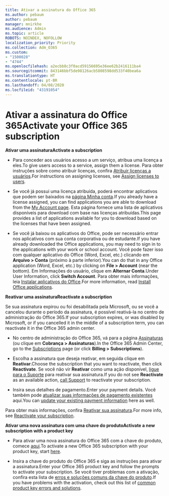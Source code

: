 ```yaml
---
title: Ativar a assinatura do Office 365
ms.author: pebaum
author: pebaum
manager: mnirkhe
ms.audience: Admin
ms.topic: article
ROBOTS: NOINDEX, NOFOLLOW
localization_priority: Priority
ms.collection: Adm_O365
ms.custom:
- "1500028"
- "4744"
ms.openlocfilehash: a2ecbb8c3f0acd59156695e36ee62b2416111ba4
ms.sourcegitcommit: 843146bbf5de98126acb5808598dd533f40bea6a
ms.translationtype: HT
ms.contentlocale: pt-BR
ms.lasthandoff: 04/08/2020
ms.locfileid: "43191054"
---
```

# <a name="activate-your-office-365-subscription"></a><span data-ttu-id="78169-102">Ativar a assinatura do Office 365</span><span class="sxs-lookup"><span data-stu-id="78169-102">Activate your Office 365 subscription</span></span>

<span data-ttu-id="78169-103">**Ativar uma assinatura**</span><span class="sxs-lookup"><span data-stu-id="78169-103">**Activate a subscription**</span></span>

- <span data-ttu-id="78169-104">Para conceder aos usuários acesso a um serviço, atribua uma licença a eles.</span><span class="sxs-lookup"><span data-stu-id="78169-104">To give users access to a service, assign them a license.</span></span> <span data-ttu-id="78169-105">Para obter instruções sobre como atribuir licenças, confira [Atribuir licenças a usuários](https://docs.microsoft.com/microsoft-365/admin/manage/assign-licenses-to-users?view=o365-worldwide).</span><span class="sxs-lookup"><span data-stu-id="78169-105">For instructions on assigning licenses, see [Assign licenses to users](https://docs.microsoft.com/microsoft-365/admin/manage/assign-licenses-to-users?view=o365-worldwide).</span></span>

- <span data-ttu-id="78169-106">Se você já possui uma licença atribuída, poderá encontrar aplicativos que podem ser baixados na [página Minha conta](https://portal.office.com/account/#installs).</span><span class="sxs-lookup"><span data-stu-id="78169-106">If you already have a license assigned, you can find applications you are able to download from the [My Account page](https://portal.office.com/account/#installs).</span></span> <span data-ttu-id="78169-107">Esta página fornece uma lista de aplicativos disponíveis para download com base nas licenças atribuídas.</span><span class="sxs-lookup"><span data-stu-id="78169-107">This page provides a list of applications available for you to download based on the licenses that have been assigned.</span></span>

- <span data-ttu-id="78169-108">Se você já baixou os aplicativos do Office, pode ser necessário entrar nos aplicativos com sua conta corporativa ou de estudante.</span><span class="sxs-lookup"><span data-stu-id="78169-108">If you have already downloaded the Office applications, you may need to sign in to the applications with your work or school account.</span></span> <span data-ttu-id="78169-109">Você pode fazer isso com qualquer aplicativo do Office (Word, Excel, etc.) clicando em **Arquivo > Conta** (próximo à parte inferior).</span><span class="sxs-lookup"><span data-stu-id="78169-109">You can do that in any Office application (Word, Excel, etc.) by clicking on **File > Account** (near the bottom).</span></span> <span data-ttu-id="78169-110">Em Informações do usuário, clique em **Alternar Conta**.</span><span class="sxs-lookup"><span data-stu-id="78169-110">Under User Information, click **Switch Account**.</span></span> <span data-ttu-id="78169-111">Para obter mais informações, leia [Instalar aplicativos do Office](https://docs.microsoft.com/microsoft-365/admin/setup/install-applications).</span><span class="sxs-lookup"><span data-stu-id="78169-111">For more information, read [Install Office applications](https://docs.microsoft.com/microsoft-365/admin/setup/install-applications).</span></span>

<span data-ttu-id="78169-112">**Reativar uma assinatura**</span><span class="sxs-lookup"><span data-stu-id="78169-112">**Reactivate a subscription**</span></span>

<span data-ttu-id="78169-113">Se sua assinatura expirou ou foi desabilitada pela Microsoft, ou se você a cancelou durante o período da assinatura, é possível reativá-la no centro de administração do Office 365.</span><span class="sxs-lookup"><span data-stu-id="78169-113">If your subscription expires, or was disabled by Microsoft, or if you cancelled it in the middle of a subscription term, you can reactivate it in the Office 365 admin center.</span></span>

- <span data-ttu-id="78169-114">No centro de administração do Office 365, vá para a página [Assinaturas](https://go.microsoft.com/fwlink/p/?linkid=842054) (ou clique em **Cobrança > Assinaturas**).</span><span class="sxs-lookup"><span data-stu-id="78169-114">In the Office 365 Admin Center, go to the [Subscriptions](https://go.microsoft.com/fwlink/p/?linkid=842054) page (or click **Billing > Subscriptions**).</span></span>

- <span data-ttu-id="78169-115">Escolha a assinatura que deseja reativar, em seguida clique em **Reativar**.</span><span class="sxs-lookup"><span data-stu-id="78169-115">Choose the subscription that you want to reactivate, then click **Reactivate**.</span></span> <span data-ttu-id="78169-116">Se você não vir **Reativar** como uma ação disponível, [ligue para o Suporte](https://support.office.com/article/call-support-32a17ca7-6fa0-4870-8a8d-e25ba4ccfd4b) para reativar sua assinatura.</span><span class="sxs-lookup"><span data-stu-id="78169-116">If you do not see **Reactivate** as an available action, [call Support](https://support.office.com/article/call-support-32a17ca7-6fa0-4870-8a8d-e25ba4ccfd4b) to reactivate your subscription.</span></span>

- <span data-ttu-id="78169-117">Insira seus detalhes de pagamento.</span><span class="sxs-lookup"><span data-stu-id="78169-117">Enter your payment details.</span></span> <span data-ttu-id="78169-118">Você também pode [atualizar suas informações de pagamento existentes](https://docs.microsoft.com/microsoft-365/commerce/billing-and-payments/add-update-or-remove-credit-card-or-bank-account?view=o365-worldwide) aqui.</span><span class="sxs-lookup"><span data-stu-id="78169-118">You can [update your existing payment information](https://docs.microsoft.com/microsoft-365/commerce/billing-and-payments/add-update-or-remove-credit-card-or-bank-account?view=o365-worldwide) here as well.</span></span>

<span data-ttu-id="78169-119">Para obter mais informações, confira [Reativar sua assinatura](https://docs.microsoft.com/office365/admin/subscriptions-and-billing/reactivate-your-subscription).</span><span class="sxs-lookup"><span data-stu-id="78169-119">For more info, see [Reactivate your subscription](https://docs.microsoft.com/office365/admin/subscriptions-and-billing/reactivate-your-subscription).</span></span>

<span data-ttu-id="78169-120">**Ativar uma nova assinatura com uma chave do produto**</span><span class="sxs-lookup"><span data-stu-id="78169-120">**Activate a new subscription with a product key**</span></span>

- <span data-ttu-id="78169-121">Para ativar uma nova assinatura do Office 365 com a chave do produto, comece [aqui](https://support.office.com/article/where-to-enter-your-office-product-key-0a82e5ae-739e-4b92-a6f4-2ec780c185db).</span><span class="sxs-lookup"><span data-stu-id="78169-121">To activate a new Office 365 subscription with your product key, start [here](https://support.office.com/article/where-to-enter-your-office-product-key-0a82e5ae-739e-4b92-a6f4-2ec780c185db).</span></span>

- <span data-ttu-id="78169-122">Insira a chave do produto do Office 365 e siga as instruções para ativar a assinatura.</span><span class="sxs-lookup"><span data-stu-id="78169-122">Enter your Office 365 product key and follow the prompts to activate your subscription.</span></span> <span data-ttu-id="78169-123">Se você tiver problemas com a ativação, confira esta lista de [erros e soluções comuns da chave do produto](https://docs.microsoft.com/microsoft-365/commerce/product-key-errors-and-solutions).</span><span class="sxs-lookup"><span data-stu-id="78169-123">If you have problems with the activation, check out this list of [common product key errors and solutions](https://docs.microsoft.com/microsoft-365/commerce/product-key-errors-and-solutions).</span></span>
